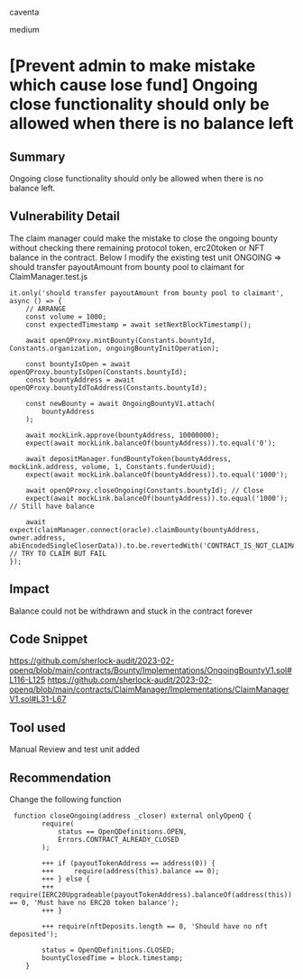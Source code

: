 caventa

medium

# [Prevent admin to make mistake which cause lose fund] Ongoing close functionality should only be allowed when there is no balance left

## Summary
Ongoing close functionality should only be allowed when there is no balance left.

## Vulnerability Detail
The claim manager could make the mistake to close the ongoing bounty without checking there remaining protocol token, erc20token or NFT balance in the contract. Below I modify the existing test unit ONGOING => should transfer payoutAmount from bounty pool to claimant for ClaimManager.test.js
 
```solidity
it.only('should transfer payoutAmount from bounty pool to claimant', async () => {
	// ARRANGE
	const volume = 1000;
	const expectedTimestamp = await setNextBlockTimestamp();

	await openQProxy.mintBounty(Constants.bountyId, Constants.organization, ongoingBountyInitOperation);

	const bountyIsOpen = await openQProxy.bountyIsOpen(Constants.bountyId);
	const bountyAddress = await openQProxy.bountyIdToAddress(Constants.bountyId);

	const newBounty = await OngoingBountyV1.attach(
		bountyAddress
	);

	await mockLink.approve(bountyAddress, 10000000);
	expect(await mockLink.balanceOf(bountyAddress)).to.equal('0');

	await depositManager.fundBountyToken(bountyAddress, mockLink.address, volume, 1, Constants.funderUuid);
	expect(await mockLink.balanceOf(bountyAddress)).to.equal('1000');

	await openQProxy.closeOngoing(Constants.bountyId); // Close
	expect(await mockLink.balanceOf(bountyAddress)).to.equal('1000'); // Still have balance
	
	await expect(claimManager.connect(oracle).claimBounty(bountyAddress, owner.address, abiEncodedSingleCloserData)).to.be.revertedWith('CONTRACT_IS_NOT_CLAIMABLE'); // TRY TO CLAIM BUT FAIL
});
```

## Impact
Balance could not be withdrawn and stuck in the contract forever

## Code Snippet
https://github.com/sherlock-audit/2023-02-openq/blob/main/contracts/Bounty/Implementations/OngoingBountyV1.sol#L116-L125
https://github.com/sherlock-audit/2023-02-openq/blob/main/contracts/ClaimManager/Implementations/ClaimManagerV1.sol#L31-L67

## Tool used
Manual Review and test unit added

## Recommendation
Change the following function

```solidity
 function closeOngoing(address _closer) external onlyOpenQ {
        require(
            status == OpenQDefinitions.OPEN,
            Errors.CONTRACT_ALREADY_CLOSED
        );

        +++ if (payoutTokenAddress == address(0)) {
        +++     require(address(this).balance == 0);
        +++ } else {
        +++    require(IERC20Upgradeable(payoutTokenAddress).balanceOf(address(this)) == 0, 'Must have no ERC20 token balance');
        +++ }

        +++ require(nftDeposits.length == 0, 'Should have no nft deposited');

        status = OpenQDefinitions.CLOSED;
        bountyClosedTime = block.timestamp;
    }
```